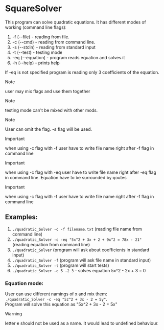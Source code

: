 # SquareSolver
This program can solve quadratic equations.
It has different modes of working (command line flags):
1) -f (--file)      - reading from file.
2) -c (--cmd)       - reading from command line.
3) -s (--stdin)     - reading from standard input 
4) -t (--test)      - testing mode
5) -eq (--equation) - program reads equation and solves it
6) -h (--help)      - prints help
   
If -eq is not specified program is reading only 3 coefficients of the equation.

> [!NOTE]
> user may mix flags and use them together

> [!NOTE]
> testing mode can't be mixed with other mods.

> [!NOTE]
> User can omit the flag. -s flag will be used.

> [!IMPORTANT]
> when using -c flag with -f user have to write file name right after -f flag in command line

> [!IMPORTANT]
> when using -c flag with -eq user have to write file name right after -eq flag in command line.
> Equation have to be surrounded by qoutes

> [!IMPORTANT]
> when using -c flag with -f user have to write file name right after -f flag in command line


## Examples:
1) `./quadratic_Solver -c -f filename.txt` (reading file name from command line)
2) `./quadratic_Solver -c -eq "5x^2 + 3x + 2 + 9x^2 = 78x - 21"` (reading equation from command line)
3) `./quadratic_Solver` (program will ask about coefficients in standard input)
4) `./quadratic_Solver -f` (program will ask file name in standard input)
5) `./quadratic_Solver -t` (program will start tests)
6) `./quadratic_Solver -c 5 -2 3` - solves equation 5x^2 - 2x + 3 = 0

### Equation mode:

User can use different namings of x and mix them:  
`./quadratic_Solver -c -eq "5z^2 + 3x - 2 = 5y"`.  
Program will solve this equation as "5x^2 + 3x - 2 = 5x"  

> [!WARNING]
> letter e should not be used as a name. It would lead to undefined behaviour.
